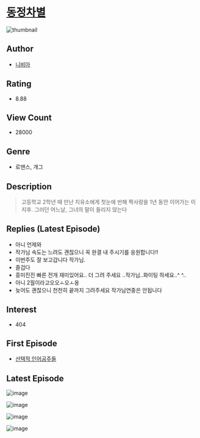# [동정차별](https://comic.naver.com/bestChallenge/list?titleId=802732)
![thumbnail](https://image-comic.pstatic.net/user_contents_data/challenge_comic/2022/11/18/305846/thumbnail_202x164191ff53d_8de6_443a_beb3_30ca921b845f_00000919.JPEG)

## Author
- [니비아](https://comic.naver.com/artistTitle?id=305846)

## Rating
- 8.88

## View Count
- 28000

## Genre
- 로맨스, 개그

## Description
> 고등학교 2학년 때 만난 지유소에게 첫눈에 반해 짝사랑을 1년 동안 이어가는 이지후. 그러던 어느날, 그녀의 말이 들리지 않는다

## Replies (Latest Episode)
- 아니 언제와
- 작가님 속도는 느려도 괜찮으니 꼭 완결 내 주시기를 응원합니다!!
- 이번주도 잘 보고갑니다 작가님.
- 즐겁다
- 흥미진진 빠른 전개 재미있어요.. 더 그려 주세요 ..작가님..화이팅 하세요..^ ^..
- 아니 2월이라고오오ㅗ오ㅗ옹
- 늦어도 괜찮으니 천천히 끝까지 그려주세요 작가님연중은 안됩니다

## Interest
- 404

## First Episode
- [선택적 인어공주들](https://comic.naver.com/bestChallenge/detail?titleId=802732&no=1)

## Latest Episode
![image](https://image-comic.pstatic.net/user_contents_data/challenge_comic/2022/12/26/305846/upload_3763100975211296307.jpeg)

![image](https://image-comic.pstatic.net/user_contents_data/challenge_comic/2022/12/26/305846/upload_7003439786235094585.jpeg)

![image](https://image-comic.pstatic.net/user_contents_data/challenge_comic/2022/12/26/305846/upload_7005126231649236793.jpeg)

![image](https://image-comic.pstatic.net/user_contents_data/challenge_comic/2022/12/26/305846/upload_3979272425864967218.jpeg)
